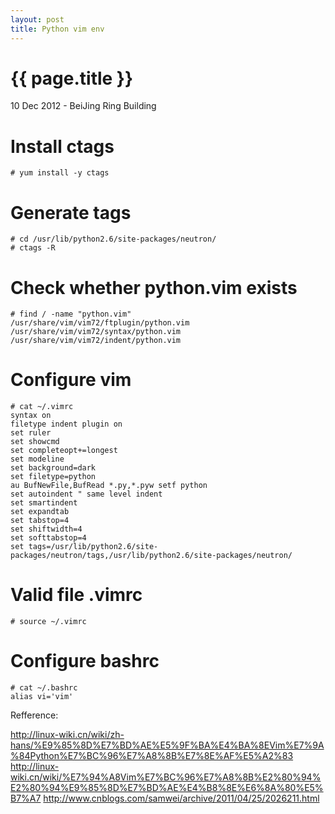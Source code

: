 ```yaml
---
layout: post
title: Python vim env
---
```


{{ page.title }}
================

<p class="meta">10 Dec 2012 - BeiJing Ring Building</p>

# Install ctags
    
    # yum install -y ctags

# Generate tags
    
    # cd /usr/lib/python2.6/site-packages/neutron/
    # ctags -R

# Check whether python.vim exists
    
    # find / -name "python.vim"
    /usr/share/vim/vim72/ftplugin/python.vim
    /usr/share/vim/vim72/syntax/python.vim
    /usr/share/vim/vim72/indent/python.vim

# Configure vim 
    # cat ~/.vimrc
    syntax on
    filetype indent plugin on
    set ruler
    set showcmd
    set completeopt+=longest
    set modeline
    set background=dark
    set filetype=python
    au BufNewFile,BufRead *.py,*.pyw setf python
    set autoindent " same level indent
    set smartindent
    set expandtab
    set tabstop=4
    set shiftwidth=4
    set softtabstop=4
    set tags=/usr/lib/python2.6/site-packages/neutron/tags,/usr/lib/python2.6/site-packages/neutron/

#  Valid file .vimrc
    
    # source ~/.vimrc

# Configure bashrc

    # cat ~/.bashrc
    alias vi='vim'

Refference:
    
<http://linux-wiki.cn/wiki/zh-hans/%E9%85%8D%E7%BD%AE%E5%9F%BA%E4%BA%8EVim%E7%9A%84Python%E7%BC%96%E7%A8%8B%E7%8E%AF%E5%A2%83>
<http://linux-wiki.cn/wiki/%E7%94%A8Vim%E7%BC%96%E7%A8%8B%E2%80%94%E2%80%94%E9%85%8D%E7%BD%AE%E4%B8%8E%E6%8A%80%E5%B7%A7>
<http://www.cnblogs.com/samwei/archive/2011/04/25/2026211.html>
    
